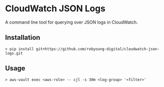 # CloudWatch JSON Logs

A command line tool for querying over JSON logs in CloudWatch.


## Installation

```
> pip install git+https://github.com/robyoung-digital/cloudwatch-json-logs.git
```

## Usage

```
> aws-vault exec <aws-role> -- cjl -s 30m <log-group> '<filter>'
```

